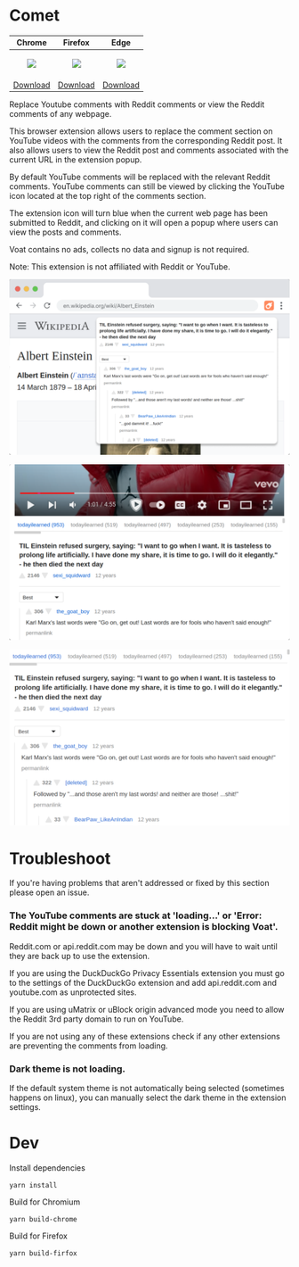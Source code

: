 # Comet

| Chrome                                                                                                                                                                       | Firefox                                                                                                                       | Edge                                                                                                                                                                             |
| ---------------------------------------------------------------------------------------------------------------------------------------------------------------------------- | ----------------------------------------------------------------------------------------------------------------------------- | -------------------------------------------------------------------------------------------------------------------------------------------------------------------------------- |
| <p align="center"><a href="https://chrome.google.com/webstore/detail/voat-reddit-comments-on-y/amlfbbehleledmbphnielafhieceggal"><img src="/promo/chrome_64x64.png"></a></p> | <p align="center"><a href="https://addons.mozilla.org/en-CA/firefox/addon/voat/"><img src="/promo/firefox_64x64.png"></a></p> | <p align="center"><a href="https://microsoftedge.microsoft.com/addons/detail/voat-reddit-comments-on/cccloigbofabjmobhmcnpaekcifmpjlb"><img src="/promo/edge_64x64.png"></a></p> |
| [Download](https://chrome.google.com/webstore/detail/voat-reddit-comments-on-y/amlfbbehleledmbphnielafhieceggal)                                                             | [Download](https://addons.mozilla.org/en-CA/firefox/addon/voat/)                                                              | [Download](https://microsoftedge.microsoft.com/addons/detail/voat-reddit-comments-on/cccloigbofabjmobhmcnpaekcifmpjlb)                                                           |

Replace Youtube comments with Reddit comments or view the Reddit comments of any webpage.

This browser extension allows users to replace the comment section on YouTube videos with the comments from the corresponding Reddit post. It also allows users to view the Reddit post and comments associated with the current URL in the extension popup.

By default YouTube comments will be replaced with the relevant Reddit comments. YouTube comments can still be viewed by clicking the YouTube icon located at the top right of the comments section.

The extension icon will turn blue when the current web page has been submitted to Reddit, and clicking on it will open a popup where users can view the posts and comments.

Voat contains no ads, collects no data and signup is not required.

Note: This extension is not affiliated with Reddit or YouTube.

![Image of extension popup with browser](/promo/screenshot1.png)

![Image of YouTube comment section](/promo/screenshot2.png)

![Image of extension popup](/promo/screenshot3.png)

# Troubleshoot

If you're having problems that aren't addressed or fixed by this section please open an issue.

### The YouTube comments are stuck at 'loading...' or 'Error: Reddit might be down or another extension is blocking Voat'.

Reddit.com or api.reddit.com may be down and you will have to wait until they are back up to use the extension.

If you are using the DuckDuckGo Privacy Essentials extension you must go to the settings of the DuckDuckGo extension and add api.reddit.com and youtube.com as unprotected sites.

If you are using uMatrix or uBlock origin advanced mode you need to allow the Reddit 3rd party domain to run on YouTube.

If you are not using any of these extensions check if any other extensions are preventing the comments from loading.

### Dark theme is not loading.

If the default system theme is not automatically being selected (sometimes happens on linux), you can manually select the dark theme in the extension settings.

# Dev

Install dependencies

```
yarn install
```

Build for Chromium

```
yarn build-chrome
```

Build for Firefox

```
yarn build-firfox
```
